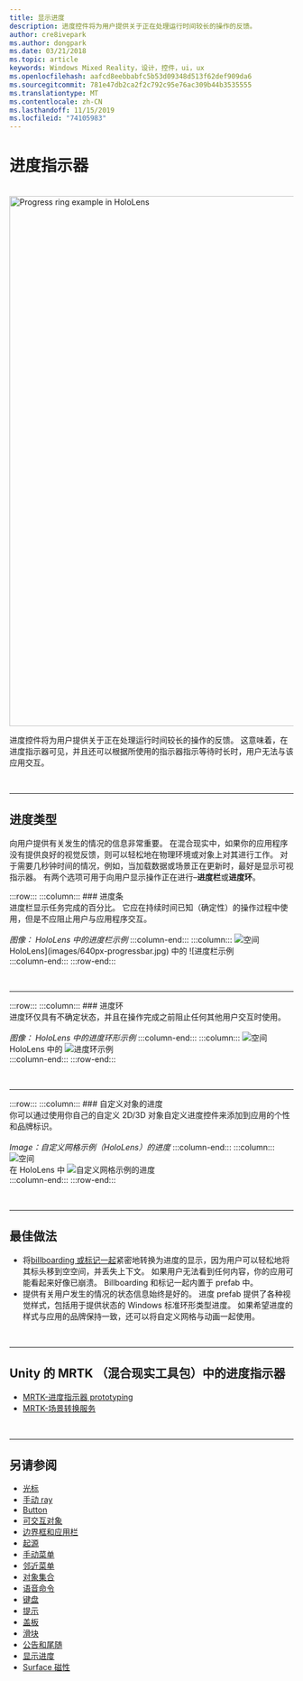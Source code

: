 ```yaml
---
title: 显示进度
description: 进度控件将为用户提供关于正在处理运行时间较长的操作的反馈。
author: cre8ivepark
ms.author: dongpark
ms.date: 03/21/2018
ms.topic: article
keywords: Windows Mixed Reality，设计，控件，ui，ux
ms.openlocfilehash: aafcd8eebbabfc5b53d09348d513f62def909da6
ms.sourcegitcommit: 781e47db2ca2f2c792c95e76ac309b44b3535555
ms.translationtype: MT
ms.contentlocale: zh-CN
ms.lasthandoff: 11/15/2019
ms.locfileid: "74105983"
---
```

# <a name="progress-indicator"></a>进度指示器

<br>

<img src="images/UX/MRTK_ProgressIndicator.gif" alt="Progress ring example in HoloLens" width="940px">

进度控件将为用户提供关于正在处理运行时间较长的操作的反馈。 这意味着，在进度指示器可见，并且还可以根据所使用的指示器指示等待时长时，用户无法与该应用交互。

<br>

---

## <a name="types-of-progress"></a>进度类型

向用户提供有关发生的情况的信息非常重要。 在混合现实中，如果你的应用程序没有提供良好的视觉反馈，则可以轻松地在物理环境或对象上对其进行工作。 对于需要几秒钟时间的情况，例如，当加载数据或场景正在更新时，最好是显示可视指示器。 有两个选项可用于向用户显示操作正在进行–**进度栏**或**进度环**。

:::row:::
    :::column:::
        ### <a name="progress-barbr"></a>进度条<br>
        进度栏显示任务完成的百分比。 它应在持续时间已知（确定性）的操作过程中使用，但是不应阻止用户与应用程序交互。<br>
        <br>
        *图像： HoloLens 中的进度栏示例*
    :::column-end:::
        :::column:::
        ![空间](images/spacer-20x582.png)<br>
       HoloLens](images/640px-progressbar.jpg) 中的 ![进度栏示例<br>
    :::column-end:::
:::row-end:::

<br>

---

:::row:::
    :::column:::
        ### <a name="progress-ringbr"></a>进度环<br>
        进度环仅具有不确定状态，并且在操作完成之前阻止任何其他用户交互时使用。<br>
        <br>
        *图像： HoloLens 中的进度环形示例*
    :::column-end:::
        :::column:::
        ![空间](images/spacer-20x582.png)<br>
       HoloLens 中的 ![进度环示例](images/640px-progressring.jpg)<br>
    :::column-end:::
:::row-end:::

<br>

---

:::row:::
    :::column:::
        ### <a name="progress-with-a-custom-objectbr"></a>自定义对象的进度<br>
        你可以通过使用你自己的自定义 2D/3D 对象自定义进度控件来添加到应用的个性和品牌标识。<br>
        <br>
        *Image：自定义网格示例（HoloLens）的进度*
    :::column-end:::
        :::column:::
        ![空间](images/spacer-20x582.png)<br>
       在 HoloLens 中 ![自定义网格示例的进度](images/640px-progresscustom.jpg)<br>
    :::column-end:::
:::row-end:::

<br>

---

## <a name="best-practices"></a>最佳做法
* 将[billboarding 或标记一起](billboarding-and-tag-along.md)紧密地转换为进度的显示，因为用户可以轻松地将其标头移到空空间，并丢失上下文。 如果用户无法看到任何内容，你的应用可能看起来好像已崩溃。 Billboarding 和标记一起内置于 prefab 中。
* 提供有关用户发生的情况的状态信息始终是好的。 进度 prefab 提供了各种视觉样式，包括用于提供状态的 Windows 标准环形类型进度。 如果希望进度的样式与应用的品牌保持一致，还可以将自定义网格与动画一起使用。

<br>

---

## <a name="progress-indicator-in-mrtkmixed-reality-toolkit-for-unity"></a>Unity 的 MRTK （混合现实工具包）中的进度指示器

* [MRTK-进度指示器 prototyping](https://github.com/microsoft/MixedRealityToolkit-Unity/tree/mrtk_release/Assets/MixedRealityToolkit.SDK/Features/UX/Prefabs/ProgressIndicators)
* [MRTK-场景转换服务](https://microsoft.github.io/MixedRealityToolkit-Unity/Documentation/Extensions/SceneTransitionService/SceneTransitionServiceOverview.html)


<br>

---

## <a name="see-also"></a>另请参阅

* [光标](cursors.md)
* [手动 ray](point-and-commit.md)
* [Button](button.md)
* [可交互对象](interactable-object.md)
* [边界框和应用栏](app-bar-and-bounding-box.md)
* [起源](direct-manipulation.md)
* [手动菜单](hand-menu.md)
* [邻近菜单](near-menu.md)
* [对象集合](object-collection.md)
* [语音命令](voice-input.md)
* [键盘](keyboard.md)
* [提示](tooltip.md)
* [盖板](slate.md)
* [滑块](slider.md)
* [公告和尾随](billboarding-and-tag-along.md)
* [显示进度](progress.md)
* [Surface 磁性](surface-magnetism.md)
